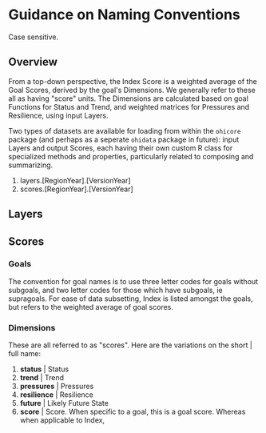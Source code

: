 Guidance on Naming Conventions
========================================================

Case sensitive.

## Overview
From a top-down perspective, the Index Score is a weighted average of the Goal Scores, derived by the goal's Dimensions. We generally refer to these all as having "score" units. The Dimensions are calculated based on goal Functions for Status and Trend, and weighted matrices for Pressures and Resilience, using input Layers.

Two types of datasets are available for loading from within the `ohicore` package (and perhaps as a seperate `ohidata` package in future): input Layers and output Scores, each having their own custom R class for specialized methods and properties, particularly related to composing and summarizing.

1. layers.[RegionYear].[VersionYear]
1. scores.[RegionYear].[VersionYear] 

## Layers

## Scores

### Goals
The convention for goal names is to use three letter codes for goals without subgoals, and two letter codes for those which have subgoals, ie supragoals. For ease of data subsetting, Index is listed amongst the goals, but refers to the weighted average of goal scores.

### Dimensions

These are all referred to as "scores". Here are the variations on the short | full name:

1. **status** | Status
1. **trend** | Trend  
1. **pressures** | Pressures
1. **resilience** | Resilience
1. **future** | Likely Future State
1. **score** | Score. When specific to a goal, this is a goal score. Whereas when applicable to Index, 
  



